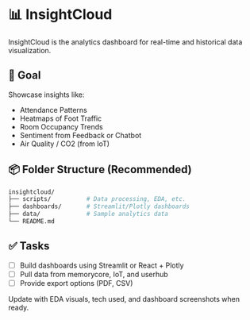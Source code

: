 # 📊 InsightCloud

InsightCloud is the analytics dashboard for real-time and historical data visualization.

## 🎯 Goal

Showcase insights like:
- Attendance Patterns
- Heatmaps of Foot Traffic
- Room Occupancy Trends
- Sentiment from Feedback or Chatbot
- Air Quality / CO2 (from IoT)

## 📦 Folder Structure (Recommended)

```bash
insightcloud/
├── scripts/          # Data processing, EDA, etc.
├── dashboards/       # Streamlit/Plotly dashboards
├── data/             # Sample analytics data
└── README.md
```

## ✅ Tasks

- [ ] Build dashboards using Streamlit or React + Plotly
- [ ] Pull data from memorycore, IoT, and userhub
- [ ] Provide export options (PDF, CSV)

Update with EDA visuals, tech used, and dashboard screenshots when ready.
